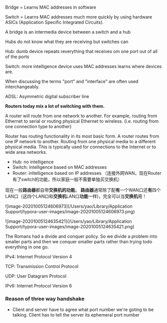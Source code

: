 Bridge = Learns MAC addresses in software

Switch = Learns MAC addresses much more quickly by using hardware ASICs (Application Specific Integrated Circuits).



A bridge is an intermedia device between a switch and a hub



Hubs do not know what they are receiving but switches can 



Hub: dumb device repeats reverything that receives om one port out of all of the ports



Switch: more intelligence device uses MAC addresses learns where devices are.



When discussing the terms "port" and "interface" are often used interchangeably.



ADSL: Asymmetric digital subscriber line



**Routers today mix a lot of switching with them.**

A router will route from one network to another. For example, routing from Ethernet to serial or routing physical Ethernet to wireless. (i.e. routing from one connection type to another) 



Router has routing functionality in its most basic form. A router routes from one IP network to another. Routing from one physical media to a different physical media. This is typically used for connections to the Internet or to wide area networks.



- Hub: no intelligence
- Switch: intelligence based on MAC addresses
- Router: inltelligence based on IP addresses （连接外网WAN，现在Router有了switch的功能，所以家庭一般不需要单独买交换机）

现在一般**路由器**都自带**交换机的功能**。 **路由器**通常除了配**有**一个WAN口还**有**四个LAN口（这四个LAN口和**交换机**LAN口**功能**一样)，完全可以当**交换机**用！



![image-20201005124606973](/Users/yao/Library/Application Support/typora-user-images/image-20201005124606973.png)

![image-20201005124635421](/Users/yao/Library/Application Support/typora-user-images/image-20201005124635421.png)



The Romans had a divide and conquer policy. So we divide a problem into smaller parts and then we conquer smaller parts rather than trying todo everything in one go.



IPv4: Internet Protocol Version 4

TCP: Transmission Control Protocol

UDP: User Datagram Protocol

IPv6:  Internet Protocol Version 6



### Reason of three way handshake

- Client and server have to agree what port number we're goting to be talking. Client has to tell the server its ephemeral port number

  

